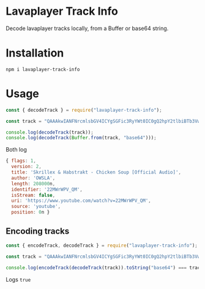 # Lavaplayer Track Info

Decode lavaplayer tracks locally, from a Buffer or base64 string.

# Installation

```
npm i lavaplayer-track-info
```

# Usage

```js
const { decodeTrack } = require("lavaplayer-track-info");

const track = "QAAAkwIANFNrcmlsbGV4ICYgSGFic3RyYWt0IC0gQ2hpY2tlbiBTb3VwIFtPZmZpY2lhbCBBdWRpb10ABU9XU0xBAAAAAAADLIAACzIyTVdyV1BWX1FNAAEAK2h0dHBzOi8vd3d3LnlvdXR1YmUuY29tL3dhdGNoP3Y9MjJNV3JXUFZfUU0AB3lvdXR1YmUAAAAAAAAAAA==";

console.log(decodeTrack(track));
console.log(decodeTrack(Buffer.from(track, "base64")));
```

Both log
```js
{ flags: 1,
  version: 2,
  title: 'Skrillex & Habstrakt - Chicken Soup [Official Audio]',
  author: 'OWSLA',
  length: 208000n,
  identifier: '22MWrWPV_QM',
  isStream: false,
  uri: 'https://www.youtube.com/watch?v=22MWrWPV_QM',
  source: 'youtube',
  position: 0n }
```

## Encoding tracks

```js
const { encodeTrack, decodeTrack } = require("lavaplayer-track-info");

const track = "QAAAkwIANFNrcmlsbGV4ICYgSGFic3RyYWt0IC0gQ2hpY2tlbiBTb3VwIFtPZmZpY2lhbCBBdWRpb10ABU9XU0xBAAAAAAADLIAACzIyTVdyV1BWX1FNAAEAK2h0dHBzOi8vd3d3LnlvdXR1YmUuY29tL3dhdGNoP3Y9MjJNV3JXUFZfUU0AB3lvdXR1YmUAAAAAAAAAAA==";

console.log(encodeTrack(decodeTrack(track)).toString("base64") === track);
```

Logs `true`